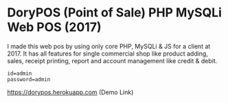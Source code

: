 # DoryPOS (Point of Sale) PHP MySQLi Web POS (2017)
I made this web pos by using only core PHP, MySQLi & JS for a client at 2017. It has all features for single commercial shop like product adding, sales, receipt printing, report and account management like credit & debit.

```
id=admin  
password=admin
```

https://dorypos.herokuapp.com  (Demo Link)
